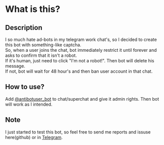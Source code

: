 # What is this?
## Description
I so much hate ad-bots in my telegram work chat's, so I decided to create this bot with something-like captcha.  
So, when a user joins the chat, bot immediately restrict it until forever and asks to confirm that it isn't a robot.  
If it's human, just need to click "I'm not a robot!". Then bot will delete his message.  
If not, bot will wait for 48 hour's and then ban user account in that chat.
## How to use?
Add [@antibotuser_bot](https://t.me/antibotuser_bot) to chat/superchat and give it admin rights. Then bot will work as I intended.

## Note
I just started to test this bot, so feel free to send me reports and issuse here(github) or in [Telegram](https://t.me/ejnshtein).